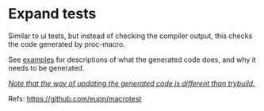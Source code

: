 # Expand tests

Similar to ui tests, but instead of checking the compiler output, this checks the code generated by proc-macro.

See [examples](../../examples/README.md) for descriptions of what the generated code does, and why it needs to be generated.

[*Note that the way of updating the generated code is different than trybuild.*](https://docs.rs/macrotest/1/macrotest/#updating-expandedrs)

Refs: https://github.com/eupn/macrotest

